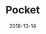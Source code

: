 ---
title: Pocket
date: '2018-10-14'
thumb_image: images/mar-3yo/pocket.jpg
thumb_image_alt: Pocket
image: images/mar-3yo/pocket.jpg
image_alt: Pocket
template: project
---	
